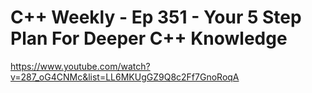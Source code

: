 # C++ Weekly - Ep 351 - Your 5 Step Plan For Deeper C++ Knowledge
https://www.youtube.com/watch?v=287_oG4CNMc&list=LL6MKUgGZ9Q8c2Ff7GnoRoqA

